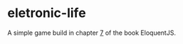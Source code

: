 # eletronic-life

A simple game build in chapter <a href="http://braziljs.github.io/eloquente-javascript/chapters/projeto-vida-eletronica/" target="_blank">7</a> of the book EloquentJS.